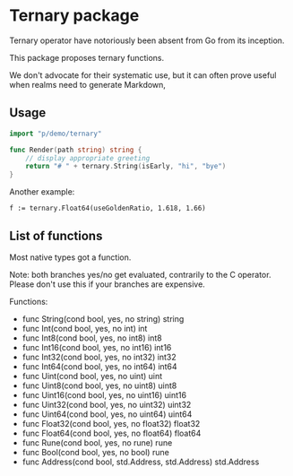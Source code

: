 # Ternary package

Ternary operator have notoriously been absent from Go 
from its inception.

This package proposes ternary functions.

We don't advocate for their systematic use, but 
it can often prove useful when realms need to generate 
Markdown, 

## Usage
```go
import "p/demo/ternary"

func Render(path string) string {
    // display appropriate greeting
    return "# " + ternary.String(isEarly, "hi", "bye")
}
```

Another example: 

`f := ternary.Float64(useGoldenRatio, 1.618, 1.66)`

## List of functions

Most native types got a function.

Note: both branches yes/no get evaluated, contrarily to the C operator.
Please don't use this if your branches are expensive.

Functions:

* func String(cond bool, yes, no string) string
* func Int(cond bool, yes, no int) int
* func Int8(cond bool, yes, no int8) int8 
* func Int16(cond bool, yes, no int16) int16 
* func Int32(cond bool, yes, no int32) int32 
* func Int64(cond bool, yes, no int64) int64 
* func Uint(cond bool, yes, no uint) uint 
* func Uint8(cond bool, yes, no uint8) uint8 
* func Uint16(cond bool, yes, no uint16) uint16 
* func Uint32(cond bool, yes, no uint32) uint32 
* func Uint64(cond bool, yes, no uint64) uint64 
* func Float32(cond bool, yes, no float32) float32 
* func Float64(cond bool, yes, no float64) float64 
* func Rune(cond bool, yes, no rune) rune 
* func Bool(cond bool, yes, no bool) rune 
* func Address(cond bool, std.Address, std.Address) std.Address

